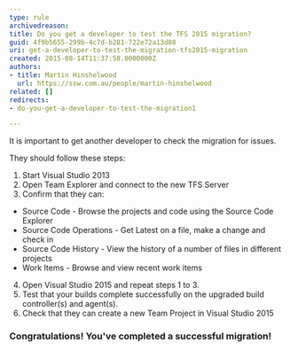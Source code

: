 ```yaml
---
type: rule
archivedreason: 
title: Do you get a developer to test the TFS 2015 migration?
guid: 4f9b5655-299b-4c7d-b281-722e72a13d88
uri: get-a-developer-to-test-the-migration-tfs2015-migration
created: 2015-08-14T11:37:58.0000000Z
authors:
- title: Martin Hinshelwood
  url: https://ssw.com.au/people/martin-hinshelwood
related: []
redirects:
- do-you-get-a-developer-to-test-the-migration1

---
```


It is important to get another developer to check the migration for issues.

<!--endintro-->

They should follow these steps:
1. Start Visual Studio 2013
2. Open Team Explorer and connect to the new TFS Server
3. Confirm that they can:
  - Source Code - Browse the projects and code using the Source Code Explorer
  - Source Code Operations - Get Latest on a file, make a change and check in
  - Source Code History - View the history of a number of files in different projects
  - Work Items - Browse and view recent work items
4. Open Visual Studio 2015 and repeat steps 1 to 3.
5. Test that your builds complete successfully on the upgraded build controller(s) and agent(s).
6. Check that they can create a new Team Project in Visual Studio 2015

### Congratulations! You've completed a successful migration!
